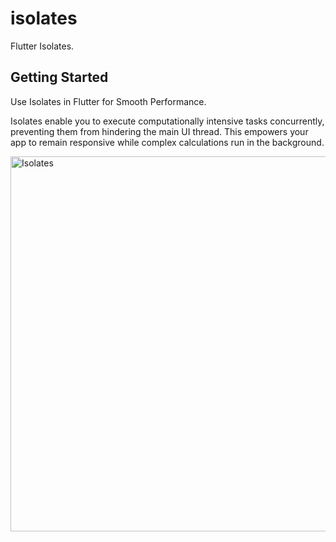 # isolates

Flutter Isolates.

## Getting Started

Use Isolates in Flutter for Smooth Performance.



Isolates enable you to execute computationally intensive tasks concurrently, preventing them from hindering the main UI thread. This empowers your app to remain responsive while complex calculations run in the background.


<img src="https://github.com/azix-khan/isolates-in-flutter/assets/138978130/3753ebfa-ce3e-480c-9909-8fa44da860d2" width="600" alt="Isolates">
